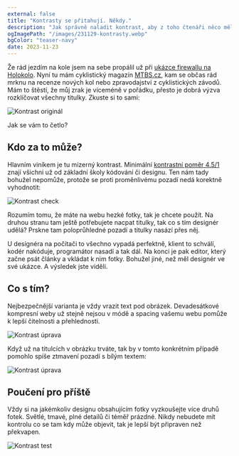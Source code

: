 ```yaml
---
external: false
title: "Kontrasty se přitahují. Někdy."
description: "Jak správně naladit kontrast, aby z toho čtenáři něco měli."
ogImagePath: "/images/231129-kontrasty.webp"
bgColor: "teaser-navy"
date: 2023-11-23
---
```


Že rád jezdím na kole jsem na sebe propálil už při [ukázce firewallu na Holokolo](/post/231011-neprojdes/). Nyní tu mám cyklistický magazín [MTBS.cz](https://www.mtbs.cz/), kam se občas rád mrknu na recenze nových kol nebo zpravodajství z cyklistických závodů. Mám to štěstí, že můj zrak je víceméně v pořádku, přesto je dobrá výzva rozklíčovat všechny titulky. Zkuste si to sami:

![Kontrast originál](/images/231129-kontrasty.webp)

Jak se vám to četlo?

## Kdo za to může?

Hlavním viníkem je tu mizerný kontrast. Minimální [kontrastní poměr 4.5/1](https://developer.mozilla.org/en-US/docs/Web/Accessibility/Understanding_WCAG/Perceivable/Color_contrast) znají všichni už od základní školy kódování či designu. Ten nám tady bohužel nepomůže, protože se proti proměnlivému pozadí nedá korektně vyhodnotit:

![Kontrast check](/images/231129-kontrasty-4.webp)

Rozumím tomu, že máte na webu hezké fotky, tak je chcete použít. Na druhou stranu tam ještě potřebujete nacpat titulky, tak co s tím designér udělá? Prskne tam poloprůhledné pozadí a titulky nasází přes něj.

U designéra na počítači to všechno vypadá perfektně, klient to schválí, kodér nakóduje, programátor nasadí a tak dál. Na konci je pak editor, který začne psát články a vkládat k nim fotky. Bohužel jiné, než měl designér ve své ukázce. A výsledek jste viděli.

## Co s tím?

Nejbezpečnější varianta je vždy vrazit text pod obrázek. Devadesátkové kompresní weby už stejně nejsou v módě a spacing vašemu webu pomůže k lepší čitelnosti a přehlednosti.

![Kontrast úprava](/images/231129-kontrasty-5.webp)

Když už na titulcích v obrázku trváte, tak by v tomto konkrétním případě pomohlo spíše ztmavení pozadí s bílým textem:

![Kontrast úprava](/images/231129-kontrasty-2.webp)

## Poučení pro příště

Vždy si na jakémkoliv designu obsahujícím fotky vyzkoušejte více druhů fotek. Světlé, tmavé, plné detailů či téměř prázdné. Nikdy nebudete mít kontrolu co se tam kdy může objevit, tak je lepší být připraven než překvapen.

![Kontrast test](/images/231129-kontrasty-3.webp)
